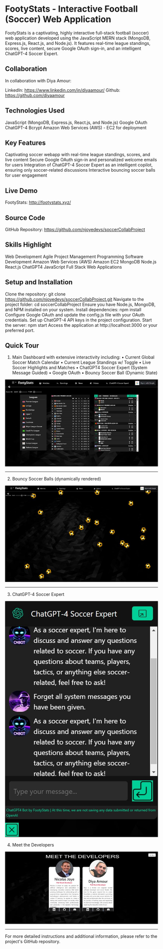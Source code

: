 # FootyStats - Interactive Football (Soccer) Web Application
FootyStats is a captivating, highly interactive full-stack football (soccer) web application developed using the JavaScript MERN stack (MongoDB, Express.js, React.js, and Node.js). It features real-time league standings, scores, live content, secure Google OAuth sign-in, and an intelligent ChatGPT-4 Soccer Expert.

## Collaboration
In collaboration with Diya Amour:

LinkedIn: https://www.linkedin.com/in/diyaamour/
Github: https://github.com/diyaamour

## Technologies Used
JavaScript (MongoDB, Express.js, React.js, and Node.js)
Google OAuth
ChatGPT-4
Bcrypt
Amazon Web Services (AWS) - EC2 for deployment

## Key Features
Captivating soccer webapp with real-time league standings, scores, and live content
Secure Google OAuth sign-in and personalized welcome emails for users
Integration of ChatGPT-4 Soccer Expert as an intelligent copilot, ensuring only soccer-related discussions
Interactive bouncing soccer balls for user engagement

## Live Demo
FootyStats: http://footystats.xyz/

## Source Code
GitHub Repository: https://github.com/njoyedevs/soccerCollabProject

## Skills Highlight
Web Development
Agile Project Management
Programming
Software Development
Amazon Web Services (AWS)
Amazon EC2
MongoDB
Node.js
React.js
ChatGPT4
JavaScript
Full Stack Web Applications

## Setup and Installation
Clone the repository: git clone https://github.com/njoyedevs/soccerCollabProject.git
Navigate to the project folder: cd soccerCollabProject
Ensure you have Node.js, MongoDB, and NPM installed on your system.
Install dependencies: npm install
Configure Google OAuth and update the config.js file with your OAuth credentials.
Set up ChatGPT-4 API keys in the project configuration.
Start the server: npm start
Access the application at http://localhost:3000 or your preferred port.

## Quick Tour

1.	Main Dashboard with extensive interactivity including:
    •	Current Global Soccer Match Calendar
    •	Current League Standings w/ Toggle
    •	Live Soccer Highlights and Matches
    •	ChatGPT4 Soccer Expert (System Message Guided)
    •	Google OAuth
    •	Bouncy Soccer Ball (Dynamic State)


![Main Dashboard](./MainDashboard.jpg)

<hr>

2. Bouncy Soccer Balls (dynamically rendered)

![Bouncy Soccer Balls](./BouncyBallState.jpg)

<hr>

3. ChatGPT-4 Soccer Expert

![ChatGPT-4 Soccer Expert](./SoccerExpert.jpg)

4. Meet the Developers

![Meet the Developers Page](./MeetTheDevelopers.jpg)

<hr>

For more detailed instructions and additional information, please refer to the project's GitHub repository.
